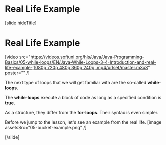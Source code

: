 # Real Life Example

[slide hideTitle]
# Real Life Example

[video src="https://videos.softuni.org/hls/Java/Java-Programming-Basics/05-while-loops/EN/Java-While-Loops-3-4-Introduction-and-real-life-example-,1080p,720p,480p,360p,240p,.mp4/urlset/master.m3u8" poster="" /]

The next type of loops that we will get familiar with are the so-called **while-loops**. 

The **while-loops** execute a block of code as long as a specified condition is **true**.

As a structure, they differ from the **for-loops**. Their syntax is even simpler.

Before we jump to the lesson, let's see an example from the real life.
[image assetsSrc="05-bucket-example.png" /]

[/slide]
